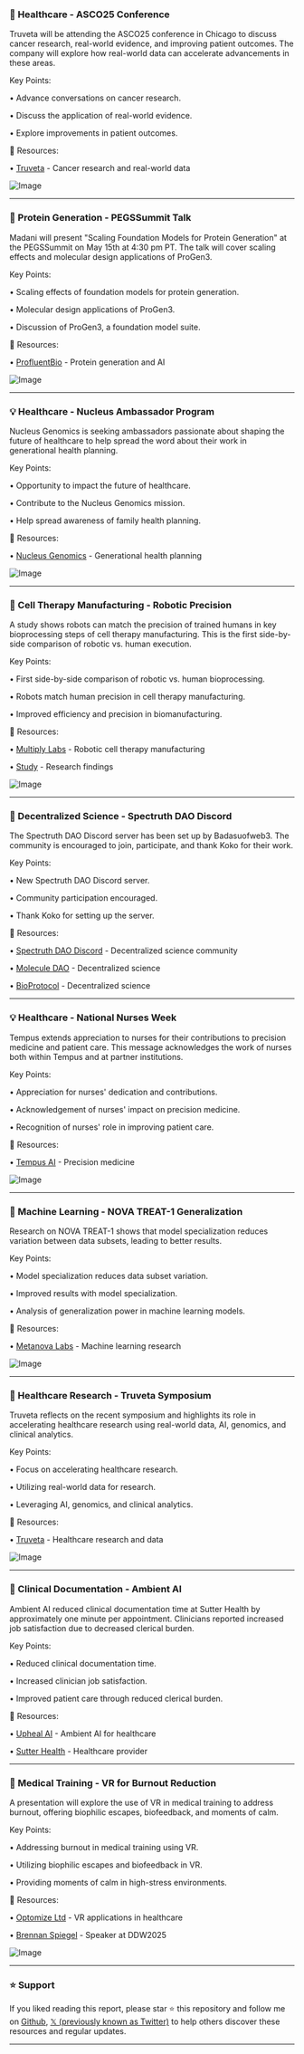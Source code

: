 ### 🤖 Healthcare - ASCO25 Conference

Truveta will be attending the ASCO25 conference in Chicago to discuss cancer research, real-world evidence, and improving patient outcomes.  The company will explore how real-world data can accelerate advancements in these areas.

Key Points:

•  Advance conversations on cancer research.


•  Discuss the application of real-world evidence.


•  Explore improvements in patient outcomes.


🔗 Resources:

• [Truveta](https://x.com/truveta) -  Cancer research and real-world data


![Image](https://pbs.twimg.com/media/GqhafSUW8AElw_e?format=jpg&name=small)


---
### 🚀 Protein Generation - PEGSSummit Talk

Madani will present "Scaling Foundation Models for Protein Generation" at the PEGSSummit on May 15th at 4:30 pm PT. The talk will cover scaling effects and molecular design applications of ProGen3.

Key Points:

• Scaling effects of foundation models for protein generation.


• Molecular design applications of ProGen3.


• Discussion of ProGen3, a foundation model suite.


🔗 Resources:

• [ProfluentBio](https://x.com/ProfluentBio) -  Protein generation and AI


![Image](https://pbs.twimg.com/media/GqcrpyDXoAEA3Hh?format=png&name=small)


---
### 💡 Healthcare - Nucleus Ambassador Program

Nucleus Genomics is seeking ambassadors passionate about shaping the future of healthcare to help spread the word about their work in generational health planning.

Key Points:

• Opportunity to impact the future of healthcare.


• Contribute to the Nucleus Genomics mission.


•  Help spread awareness of family health planning.


🔗 Resources:

• [Nucleus Genomics](https://x.com/nucleusgenomics) - Generational health planning


![Image](https://pbs.twimg.com/media/GqckyRtXAAAdATP?format=jpg&name=small)


---
### 🤖 Cell Therapy Manufacturing - Robotic Precision

A study shows robots can match the precision of trained humans in key bioprocessing steps of cell therapy manufacturing.  This is the first side-by-side comparison of robotic vs. human execution.

Key Points:

• First side-by-side comparison of robotic vs. human bioprocessing.


• Robots match human precision in cell therapy manufacturing.


•  Improved efficiency and precision in biomanufacturing.


🔗 Resources:

• [Multiply Labs](https://x.com/multiplylabs) - Robotic cell therapy manufacturing


• [Study](https://biorxiv.org/content/10.1101/2025.04.25.650551v1) - Research findings


![Image](https://pbs.twimg.com/amplify_video_thumb/1920537832533168128/img/jfLZAmQrvw4H0EVd.jpg)


---
### 🤖 Decentralized Science - Spectruth DAO Discord

The Spectruth DAO Discord server has been set up by Badasuofweb3. The community is encouraged to join, participate, and thank Koko for their work.

Key Points:

• New Spectruth DAO Discord server.


•  Community participation encouraged.


•  Thank Koko for setting up the server.


🔗 Resources:

• [Spectruth DAO Discord](https://discord.gg/8mPec8ES) -  Decentralized science community


• [Molecule DAO](https://x.com/Molecule_dao) - Decentralized science


• [BioProtocol](https://x.com/BioProtocol) - Decentralized science


---
### 💡 Healthcare - National Nurses Week

Tempus extends appreciation to nurses for their contributions to precision medicine and patient care.  This message acknowledges the work of nurses both within Tempus and at partner institutions.


Key Points:

• Appreciation for nurses' dedication and contributions.


•  Acknowledgement of nurses' impact on precision medicine.


•  Recognition of nurses' role in improving patient care.


🔗 Resources:

• [Tempus AI](https://x.com/TempusAI) - Precision medicine


![Image](https://pbs.twimg.com/media/GqXpClBXUAAhQAP?format=jpg&name=small)


---
### 🤖 Machine Learning - NOVA TREAT-1 Generalization

Research on NOVA TREAT-1 shows that model specialization reduces variation between data subsets, leading to better results.


Key Points:

• Model specialization reduces data subset variation.


• Improved results with model specialization.


•  Analysis of generalization power in machine learning models.


🔗 Resources:

• [Metanova Labs](https://x.com/metanova_labs) - Machine learning research


![Image](https://pbs.twimg.com/media/GqXGVtUWgAAsmsS?format=jpg&name=small)


---
### 🤖 Healthcare Research - Truveta Symposium

Truveta reflects on the recent symposium and highlights its role in accelerating healthcare research using real-world data, AI, genomics, and clinical analytics.

Key Points:

•  Focus on accelerating healthcare research.


•  Utilizing real-world data for research.


•  Leveraging AI, genomics, and clinical analytics.



🔗 Resources:

• [Truveta](https://x.com/truveta) - Healthcare research and data


![Image](https://pbs.twimg.com/media/GqTFlDBWoAAG_VG?format=jpg&name=small)


---
### 🤖 Clinical Documentation - Ambient AI

Ambient AI reduced clinical documentation time at Sutter Health by approximately one minute per appointment.  Clinicians reported increased job satisfaction due to decreased clerical burden.

Key Points:

• Reduced clinical documentation time.


• Increased clinician job satisfaction.


• Improved patient care through reduced clerical burden.


🔗 Resources:

• [Upheal AI](https://x.com/UphealAI) - Ambient AI for healthcare


• [Sutter Health](https://x.com/SutterHealth) - Healthcare provider


---
### 🤖 Medical Training - VR for Burnout Reduction

A presentation will explore the use of VR in medical training to address burnout, offering biophilic escapes, biofeedback, and moments of calm.

Key Points:

• Addressing burnout in medical training using VR.


•  Utilizing biophilic escapes and biofeedback in VR.


• Providing moments of calm in high-stress environments.


🔗 Resources:

• [Optomize Ltd](https://x.com/OptomizeLtd) - VR applications in healthcare


• [Brennan Spiegel](https://x.com/BrennanSpiegel) - Speaker at DDW2025


![Image](https://pbs.twimg.com/media/GqMfWJwa8AATWbj?format=jpg&name=small)


---

### ⭐️ Support

If you liked reading this report, please star ⭐️ this repository and follow me on [Github](https://github.com/Drix10), [𝕏 (previously known as Twitter)](https://x.com/DRIX_10_) to help others discover these resources and regular updates.

---